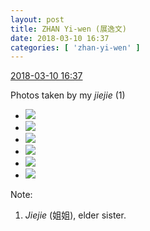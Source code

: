 ```yaml
---
layout: post
title: ZHAN Yi-wen (展逸文)
date: 2018-03-10 16:37
categories: [ 'zhan-yi-wen' ]
---
```


<div class="weibo-info">
  <a href="https://weibo.com/6108090526/G6JQWsptR">2018-03-10 16:37</a>
</div>

Photos taken by my *jiejie* (1)

<!-- more -->

<ul class="weibo-pic-list-2">
  <li class="weibo-pic">
    <a href="//wx4.sinaimg.cn/mw690/006FmVn8ly1fp7t5ybaofj30qo13fk2c.jpg"><img src="//wx4.sinaimg.cn/thumb150/006FmVn8ly1fp7t5ybaofj30qo13fk2c.jpg"/></a>
  </li>
  <li class="weibo-pic">
    <a href="//wx4.sinaimg.cn/mw690/006FmVn8ly1fp7t5z3xrxj30qo13fk2i.jpg"><img src="//wx4.sinaimg.cn/thumb150/006FmVn8ly1fp7t5z3xrxj30qo13fk2i.jpg"/></a>
  </li>
  <li class="weibo-pic">
    <a href="//wx2.sinaimg.cn/mw690/006FmVn8ly1fp7t5zxzazj30qo13fgww.jpg"><img src="//wx2.sinaimg.cn/thumb150/006FmVn8ly1fp7t5zxzazj30qo13fgww.jpg"/></a>
  </li>
  <li class="weibo-pic">
    <a href="//wx2.sinaimg.cn/mw690/006FmVn8ly1fp7t61io73j30qo13fk7x.jpg"><img src="//wx2.sinaimg.cn/thumb150/006FmVn8ly1fp7t61io73j30qo13fk7x.jpg"/></a>
  </li>
  <li class="weibo-pic">
    <a href="//wx1.sinaimg.cn/mw690/006FmVn8ly1fp7t62dacej313f0qo7fd.jpg"><img src="//wx1.sinaimg.cn/thumb150/006FmVn8ly1fp7t62dacej313f0qo7fd.jpg"/></a>
  </li>
  <li class="weibo-pic">
    <a href="//wx1.sinaimg.cn/mw690/006FmVn8ly1fp7t5xghsbj30qo13fk1x.jpg"><img src="//wx1.sinaimg.cn/thumb150/006FmVn8ly1fp7t5xghsbj30qo13fk1x.jpg"/></a>
  </li>
</ul>

Note:
1. *Jiejie* (姐姐), elder sister.

